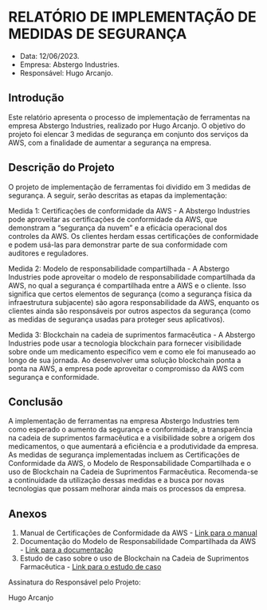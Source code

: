 # RELATÓRIO DE IMPLEMENTAÇÃO DE MEDIDAS DE SEGURANÇA

- Data: 12/06/2023.
- Empresa: Abstergo Industries.
- Responsável: Hugo Arcanjo.


## Introdução

Este relatório apresenta o processo de implementação de ferramentas na empresa Abstergo Industries, realizado por Hugo Arcanjo. O objetivo do projeto foi elencar 3 medidas de segurança em conjunto dos serviços da AWS, com a finalidade de aumentar a segurança na empresa.

## Descrição do Projeto

O projeto de implementação de ferramentas foi dividido em 3 medidas de segurança. A seguir, serão descritas as etapas da implementação:

Medida 1: Certificações de conformidade da AWS - A Abstergo Industries pode aproveitar as certificações de conformidade da AWS, que demonstram a “segurança da nuvem” e a eficácia operacional dos controles da AWS. Os clientes herdam essas certificações de conformidade e podem usá-las para demonstrar parte de sua conformidade com auditores e reguladores.

Medida 2: Modelo de responsabilidade compartilhada - A Abstergo Industries pode aproveitar o modelo de responsabilidade compartilhada da AWS, no qual a segurança é compartilhada entre a AWS e o cliente. Isso significa que certos elementos de segurança (como a segurança física da infraestrutura subjacente) são agora responsabilidade da AWS, enquanto os clientes ainda são responsáveis por outros aspectos da segurança (como as medidas de segurança usadas para proteger seus aplicativos).

Medida 3: Blockchain na cadeia de suprimentos farmacêutica - A Abstergo Industries pode usar a tecnologia blockchain para fornecer visibilidade sobre onde um medicamento específico vem e como ele foi manuseado ao longo de sua jornada. Ao desenvolver uma solução blockchain ponta a ponta na AWS, a empresa pode aproveitar o compromisso da AWS com segurança e conformidade.

## Conclusão

A implementação de ferramentas na empresa Abstergo Industries tem como esperado o aumento da segurança e conformidade, a transparência na cadeia de suprimentos farmacêutica e a visibilidade sobre a origem dos medicamentos, o que aumentará a eficiência e a produtividade da empresa. As medidas de segurança implementadas incluem as Certificações de Conformidade da AWS, o Modelo de Responsabilidade Compartilhada e o uso de Blockchain na Cadeia de Suprimentos Farmacêutica. Recomenda-se a continuidade da utilização dessas medidas e a busca por novas tecnologias que possam melhorar ainda mais os processos da empresa.

## Anexos

1. Manual de Certificações de Conformidade da AWS - [Link para o manual](https://aws.amazon.com/compliance/programs/)
2. Documentação do Modelo de Responsabilidade Compartilhada da AWS - [Link para a documentação](https://aws.amazon.com/compliance/shared-responsibility-model/)
3. Estudo de caso sobre o uso de Blockchain na Cadeia de Suprimentos Farmacêutica - [Link para o estudo de caso](https://aws.amazon.com/blogs/apn/blockchain-and-the-pharmaceutical-supply-chain-driving-security-and-transparency/)

Assinatura do Responsável pelo Projeto:

Hugo Arcanjo